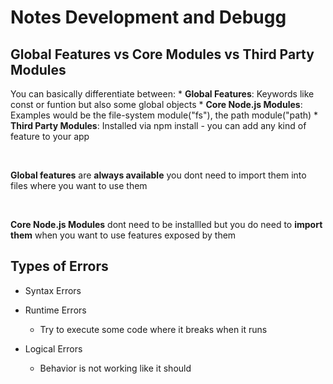 # Notes Development and Debugg


## Global Features vs Core Modules vs Third Party Modules

You can basically differentiate between:
    * **Global Features**: Keywords like const or funtion but also some global objects
    * **Core Node.js Modules**: Examples would be the file-system module("fs"), the path module("path)
    * **Third Party Modules**: Installed via npm install - you can add any kind of feature to your app

<br>

**Global features** are **always available** you dont need to import them into files where you want to use them

<br>

**Core Node.js Modules** dont need to be installled but you do need to **import them** when you want to use features exposed by them



## Types of Errors

* Syntax Errors

* Runtime Errors
    * Try to execute some code where it breaks when it runs

* Logical Errors
    * Behavior is not working like it should




